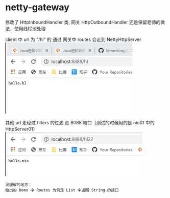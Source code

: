 # netty-gateway
修改了 HttpInboundHandler 类, 网关 HttpOutboundHandler 还是保留老师的做法，使用线程池处理  

client 中 url 为 "/hl" 的 通过 网关中 routes 会走到 NettyHttpServer  
![第一类请求](.\src\main\resources\pic1.png)

其他 url 走经过 filters 的过滤 走 8088 端口（测试的时候用的是 nio01 中的 HttpServer01）  
![第二类请求](.\src\main\resources\pic2.png)

```
没理解的地方：
给出的 Demo 中 Routes 为何是 List 中返回 String 的接口  
```
